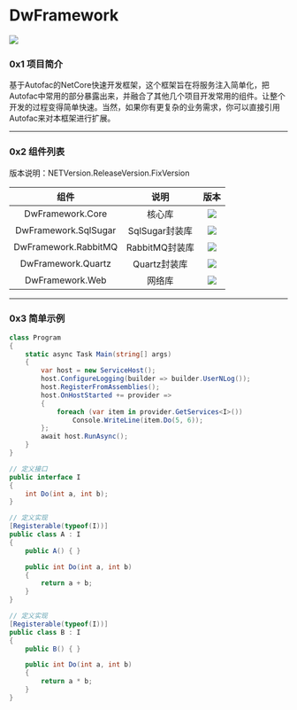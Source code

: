 # DwFramework
![](https://github.com/DwGoingJiang/DwFramework/workflows/Ubuntu/badge.svg)

### 0x1 项目简介

基于Autofac的NetCore快速开发框架，这个框架旨在将服务注入简单化，把Autofac中常用的部分暴露出来，并融合了其他几个项目开发常用的组件。让整个开发的过程变得简单快速。当然，如果你有更复杂的业务需求，你可以直接引用Autofac来对本框架进行扩展。

---

### 0x2 组件列表

版本说明：NETVersion.ReleaseVersion.FixVersion

|            组件             |     说明      |                             版本                             |
| :-------------------------: | :-----------: | :----------------------------------------------------------: |
|      DwFramework.Core       |   核心库    | [![](https://img.shields.io/badge/Nuget-5.1.0.26-brightgreen.svg)](https://www.nuget.org/packages/DwFramework.Core/) |
|    DwFramework.SqlSugar     |    SqlSugar封装库    | [![](https://img.shields.io/badge/Nuget-5.1.0.26-brightgreen.svg)](https://www.nuget.org/packages/DwFramework.SqlSugar/) |
|    DwFramework.RabbitMQ     | RabbitMQ封装库  | [![](https://img.shields.io/badge/Nuget-5.1.0.26-brightgreen.svg)](https://www.nuget.org/packages/DwFramework.RabbitMQ/) |
|       DwFramework.Quartz       |    Quartz封装库    | [![](https://img.shields.io/badge/Nuget-5.1.0.26-brightgreen.svg)](https://www.nuget.org/packages/DwFramework.Quartz/) |
|     DwFramework.Web      |  网络库   | [![](https://img.shields.io/badge/Nuget-5.1.0.26-brightgreen.svg)](https://www.nuget.org/packages/DwFramework.Web/) |

---

### 0x3 简单示例

```c#
class Program
{
    static async Task Main(string[] args)
    {
        var host = new ServiceHost();
        host.ConfigureLogging(builder => builder.UserNLog());
        host.RegisterFromAssemblies();
        host.OnHostStarted += provider =>
        {
            foreach (var item in provider.GetServices<I>())
                Console.WriteLine(item.Do(5, 6));
        };
        await host.RunAsync();
    }
}

// 定义接口
public interface I
{
    int Do(int a, int b);
}

// 定义实现
[Registerable(typeof(I))]
public class A : I
{
    public A() { }

    public int Do(int a, int b)
    {
        return a + b;
    }
}

// 定义实现
[Registerable(typeof(I))]
public class B : I
{
    public B() { }

    public int Do(int a, int b)
    {
        return a * b;
    }
}
```